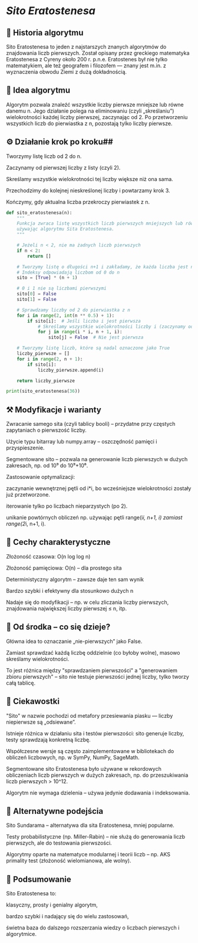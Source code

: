 # *Sito Eratostenesa* #
## **📜 Historia algorytmu** ##
Sito Eratostenesa to jeden z najstarszych znanych algorytmów do znajdowania liczb pierwszych. Został opisany przez greckiego matematyka Eratostenesa z Cyreny około 200 r. p.n.e. Eratostenes był nie tylko matematykiem, ale też geografem i filozofem — znany jest m.in. z wyznaczenia obwodu Ziemi z dużą dokładnością.

## **🧠 Idea algorytmu** ##
Algorytm pozwala znaleźć wszystkie liczby pierwsze mniejsze lub równe danemu n. Jego działanie polega na eliminowaniu (czyli „skreślaniu”) wielokrotności każdej liczby pierwszej, zaczynając od 2. Po przetworzeniu wszystkich liczb do pierwiastka z n, pozostają tylko liczby pierwsze.

## **⚙️ Działanie krok po kroku**##
Tworzymy listę liczb od 2 do n.

Zaczynamy od pierwszej liczby z listy (czyli 2).

Skreślamy wszystkie wielokrotności tej liczby większe niż ona sama.

Przechodzimy do kolejnej nieskreślonej liczby i powtarzamy krok 3.

Kończymy, gdy aktualna liczba przekroczy pierwiastek z n.

```python
def sito_eratostenesa(n):
    """
    Funkcja zwraca listę wszystkich liczb pierwszych mniejszych lub równych n,
    używając algorytmu Sita Eratostenesa.
    """

    # Jeżeli n < 2, nie ma żadnych liczb pierwszych
    if n < 2:
        return []

    # Tworzymy listę o długości n+1 i zakładamy, że każda liczba jest na początku pierwsza (True)
    # Indeksy odpowiadają liczbom od 0 do n
    sito = [True] * (n + 1)

    # 0 i 1 nie są liczbami pierwszymi
    sito[0] = False
    sito[1] = False

    # Sprawdzamy liczby od 2 do pierwiastka z n
    for i in range(2, int(n ** 0.5) + 1):
        if sito[i]:  # Jeśli liczba i jest pierwsza
            # Skreślamy wszystkie wielokrotności liczby i (zaczynamy od i*i)
            for j in range(i * i, n + 1, i):
                sito[j] = False  # Nie jest pierwsza

    # Tworzymy listę liczb, które są nadal oznaczone jako True
    liczby_pierwsze = []
    for i in range(2, n + 1):
        if sito[i]:
            liczby_pierwsze.append(i)

    return liczby_pierwsze

print(sito_eratostenesa(36))
```

## **⚒️ Modyfikacje i warianty** ##
Zwracanie samego sita (czyli tablicy booli) – przydatne przy częstych zapytaniach o pierwszość liczby.

Użycie typu bitarray lub numpy.array – oszczędność pamięci i przyspieszenie.

Segmentowane sito – pozwala na generowanie liczb pierwszych w dużych zakresach, np. od 10⁹ do 10⁹+10⁶.

Zastosowanie optymalizacji:

zaczynanie wewnętrznej pętli od i*i, bo wcześniejsze wielokrotności zostały już przetworzone.

iterowanie tylko po liczbach nieparzystych (po 2).

unikanie powtórnych obliczeń np. używając pętli range(i*i, n+1, i) zamiast range(2*i, n+1, i).

## **🧬 Cechy charakterystyczne** ##
Złożoność czasowa: O(n log log n)

Złożoność pamięciowa: O(n) – dla prostego sita

Deterministyczny algorytm – zawsze daje ten sam wynik

Bardzo szybki i efektywny dla stosunkowo dużych n

Nadaje się do modyfikacji – np. w celu zliczania liczby pierwszych, znajdowania największej liczby pierwszej ≤ n, itp.

## **🧪 Od środka – co się dzieje?** ##
Główna idea to oznaczanie „nie-pierwszych” jako False.

Zamiast sprawdzać każdą liczbę oddzielnie (co byłoby wolne), masowo skreślamy wielokrotności.

To jest różnica między "sprawdzaniem pierwszości" a "generowaniem zbioru pierwszych" – sito nie testuje pierwszości jednej liczby, tylko tworzy całą tablicę.

## **🤔 Ciekawostki** ##
"Sito" w nazwie pochodzi od metafory przesiewania piasku — liczby niepierwsze są „odsiewane”.

Istnieje różnica w działaniu sita i testów pierwszości: sito generuje liczby, testy sprawdzają konkretną liczbę.

Współczesne wersje są często zaimplementowane w bibliotekach do obliczeń liczbowych, np. w SymPy, NumPy, SageMath.

Segmentowane sito Eratostenesa było używane w rekordowych obliczeniach liczb pierwszych w dużych zakresach, np. do przeszukiwania liczb pierwszych > 10^12.

Algorytm nie wymaga dzielenia – używa jedynie dodawania i indeksowania.

## **🔄 Alternatywne podejścia** ##
Sito Sundarama – alternatywa dla sita Eratostenesa, mniej popularne.

Testy probabilistyczne (np. Miller-Rabin) – nie służą do generowania liczb pierwszych, ale do testowania pierwszości.

Algorytmy oparte na matematyce modularnej i teorii liczb – np. AKS primality test (złożoność wielomianowa, ale wolny).

## **🧠 Podsumowanie** ##
Sito Eratostenesa to:

klasyczny, prosty i genialny algorytm,

bardzo szybki i nadający się do wielu zastosowań,

świetna baza do dalszego rozszerzania wiedzy o liczbach pierwszych i algorytmice.